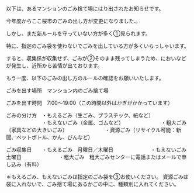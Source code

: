 以下は、あるマンションのごみ捨て場にはり出されたお知らせです。

今年度からここ桜市のごみの出し方が変更になりました.。

しかし、まだ新ルールを守っていない方が多く①見られます。

特に、指定のごみ袋を使わないでごみを出している方が多くいらっしゃいます。

すると、収集係が収集せず、ごみが②そのまま残ってしまうため、においなどが発生し、近所から苦情が出ております。

もう一度、以下のごみの出し方のルールの確認をお願いいたします。

ごみを出す場所　マンション内のごみ捨て場

ごみを出す時間　7:00～19:00（この時間以外はかぎがかかっています）

ごみの分け方　・もえるごみ（生ごみ、プラスチック、紙など）
　　　　　　　・もえないごみ（金属、ゴムなど）
　　　　　　　・粗大ごみ（家具などの大きいごみ）
　　　　　　　・資源ごみ（リサイクル可能：新聞、ペットボトル、かん、びんなど）
       
ごみ収集日　　・もえるごみ　月曜日／木曜日
　　　　　　　・もえないごみ　土曜日
　　　　　　　・粗大ごみ　粗大ごみセンターに電話またはメールで申し込み（有料）

＊もえるごみ、もえないごみは指定のごみ袋を③お使いください。
資源ごみは袋に入れないで、ごみ捨て場にあるかごの中に、種類別に入れてください。
